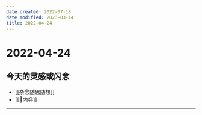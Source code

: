 ```yaml
---
date created: 2022-07-18
date modified: 2023-03-14
title: 2022-04-24
---
```


# 2022-04-24

## 今天的灵感或闪念

- [[杂念随思随想]]
- [[🐤内卷]]
---
